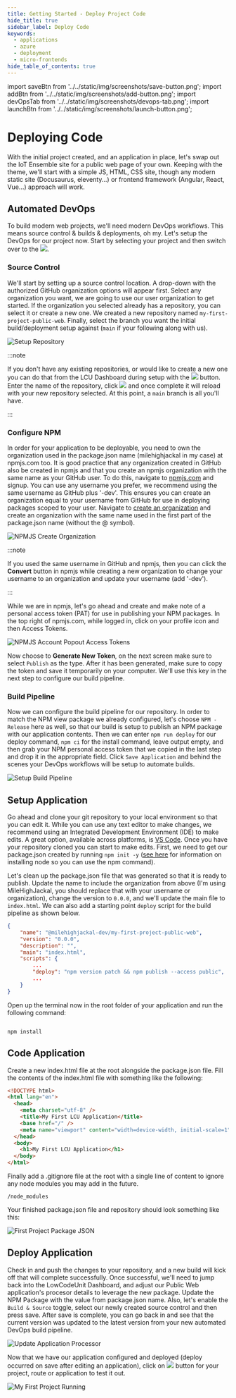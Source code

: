 ```yaml
---
title: Getting Started - Deploy Project Code
hide_title: true
sidebar_label: Deploy Code
keywords:
  - applications
  - azure
  - deployment
  - micro-frontends
hide_table_of_contents: true
---
```


import saveBtn from '../../static/img/screenshots/save-button.png';
import addBtn from '../../static/img/screenshots/add-button.png';
import devOpsTab from '../../static/img/screenshots/devops-tab.png';
import launchBtn from '../../static/img/screenshots/launch-button.png';

# Deploying Code

With the initial project created, and an application in place, let's swap out the IoT Ensemble site for a public web page of your own. Keeping with the theme, we'll start with a simple JS, HTML, CSS site, though any modern static site (Docusaurus, eleventy...) or frontend framework (Angular, React, Vue...) approach will work.

## Automated DevOps

To build modern web projects, we'll need modern DevOps workflows. This means source control & builds & deployments, oh my. Let's setup the DevOps for our project now. Start by selecting your project and then switch over to the <img src={devOpsTab} class="text-image" />.

### Source Control

We'll start by setting up a source control location. A drop-down with the authorized GitHub organization options will appear first. Select any organization you want, we are going to use our user organization to get started. If the organization you selected already has a repository, you can select it or create a new one. We created a new repository named `my-first-project-public-web`. Finally, select the branch you want the initial build/deployment setup against (`main` if your following along with us).

![Setup Repository](/img/screenshots/setup-repository.png)

:::note

If you don't have any existing repositories, or would like to create a new one you can do that from the LCU Dashboard during setup with the <img src={addBtn} class="text-image" /> button. Enter the name of the repository, click <img src={saveBtn} class="text-image" /> and once complete it will reload with your new repository selected. At this point, a `main` branch is all you'll have.

:::

### Configure NPM

In order for your application to be deployable, you need to own the organization used in the package.json name (milehighjackal in my case) at npmjs.com too.  It is good practice that any organization created in GitHub also be created in npmjs and that you create an npmjs organization with the same name as your GitHub user.  To do this, navigate to [npmjs.com](https://npmjs.com) and signup.  You can use any username you prefer, we recommend using the same username as GitHub plus '-dev'.  This ensures you can create an organization equal to your username from GitHub for use in deploying packages scoped to your user.  Navigate to [create an organization](https://www.npmjs.com/org/create) and create an organization with the same name used in the first part of the package.json name (without the @ symbol).

![NPMJS Create Organization](/img/screenshots/npmjs-create-organization.png)

:::note

If you used the same username in GitHub and npmjs, then you can click the **Convert** button in npmjs while creating a new organization to change your username to an organization and update your username (add '-dev').

:::

While we are in npmjs, let's go ahead and create and make note of a personal access token (PAT) for use in publishing your NPM packages.  In the top right of npmjs.com, while logged in, click on your profile icon and then Access Tokens.

![NPMJS Account Popout Access Tokens](/img/screenshots/npmjs-account-popout-access-tokens.png)

Now choose to **Generate New Token**, on the next screen make sure to select `Publish` as the type.  After it has been generated, make sure to copy the token and save it temporarily on your computer.  We'll use this key in the next step to configure our build pipeline. 

<!-- TODO:  Move to its own article...  Working with organnizations...    
:::note

If you don't have any organizations to authorize, your default user based organization will be available or you can easily create your first GitHub organization [here](https://github.com/organizations/plan) (for no cost).  Choose the Free plan, give your organization a unique name, enter your contact email, choose who the organization belongs to and then click `next`.  You can optionally choose to add additional organization members or skip this step.  Submit the quick onboarding survey (it is not required, so you can just click submit), and your organization will be created.  Now restart the instructions on this page and an organization will show up for you to grant access to.

::: -->

### Build Pipeline

Now we can configure the build pipeline for our repository. In order to match the NPM view package we already configured, let's choose `NPM - Release` here as well, so that our build is setup to publish an NPM package with our application contents. Then we can enter `npm run deploy` for our deploy command, `npm ci` for the install command, leave output empty, and then grab your NPM personal access token that we copied in the last step and drop it in the appropriate field.  Click `Save Application` and behind the scenes your DevOps workflows will be setup to automate builds.

![Setup Build Pipeline](/img/screenshots/setup-build-pipeline.png) 

## Setup Application

Go ahead and clone your git repository to your local environment so that you can edit it. While you can use any text editor to make changes, we recommend using an Integrated Development Environment (IDE) to make edits. A great option, available across platforms, is [VS Code](https://code.visualstudio.com/download). Once you have your repository cloned you can start to make edits. First, we need to get our package.json created by running `npm init -y` (<a href="https://www.lowcodeunit.com/blog/node-blog" target="_blank">see here</a> for information on installing node so you can use the npm command).

Let's clean up the package.json file that was generated so that it is ready to publish. Update the name to include the organization from above (I'm using MileHighJackal, you should replace that with your username or organization), change the version to `0.0.0`, and we'll update the main file to `index.html`.  We can also add a starting point `deploy` script for the build pipeline as shown below.

```json
{
    "name": "@milehighjackal-dev/my-first-project-public-web",
    "version": "0.0.0",
    "description": "",
    "main": "index.html",
    "scripts": {
        ...
        "deploy": "npm version patch && npm publish --access public",
        ...
    }
}
```

Open up the terminal now in the root folder of your application and run the following command:

```

npm install

```

## Code Application

Create a new index.html file at the root alongside the package.json file. Fill the contents of the index.html file with something like the following:

```html
<!DOCTYPE html>
<html lang="en">
  <head>
    <meta charset="utf-8" />
    <title>My First LCU Application</title>
    <base href="/" />
    <meta name="viewport" content="width=device-width, initial-scale=1" />
  </head>
  <body>
    <h1>My First LCU Application</h1>
  </body>
</html>
```

Finally add a .gitignore file at the root with a single line of content to ignore any node modules you may add in the future.

```console
/node_modules
```

Your finished package.json file and repository should look something like this:

![First Project Package JSON](/img/screenshots/first-project-package-json.png)

## Deploy Application

Check in and push the changes to your repository, and a new build will kick off that will complete successfully. Once successful, we'll need to jump back into the LowCodeUnit Dashboard, and adjust our Public Web application's procesor details to leverage the new package.  Update the NPM Package with the value from package.json name.  Also, let's enable the `Build & Source` toggle, select our newly created source control and then press save.  After save is complete, you can go back in and see that the current version was updated to the latest version from your new automated DevOps build pipeline.

![Update Application Processor](/img/screenshots/update-application-processor.png)

Now that we have our application configured and deployed (deploy occurred on save after editing an application), click on <img src={launchBtn} class="text-image" /> button for your project, route or application to test it out.

![My First Project Running](/img/screenshots/my-first-project-running.png)
